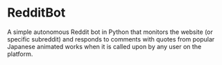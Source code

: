# RedditBot

A simple autonomous Reddit bot in Python that monitors the website (or specific subreddit) and responds to comments with quotes from popular Japanese animated works when it is called upon by any user on the platform.

